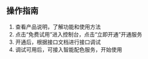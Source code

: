 ## 操作指南<br>

1. 查看产品说明，了解功能和使用方法
2. 点击“免费试用”进入控制台，点击“立即开通”开通服务
3. 开通后，根据接口文档进行接口调试
4. 调试可用后，可接入智能配色服务，开始使用
